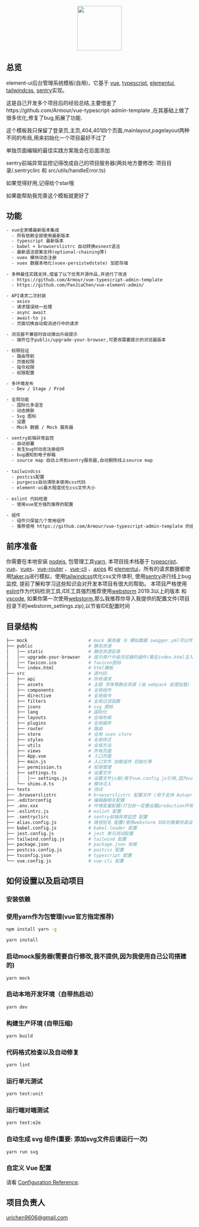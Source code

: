 
<p align="center">
  <img width="120" src="public/favicon.ico">
</p>

## 总览

element-ui后台管理系统模板(自用)，它基于 [vue](https://github.com/vuejs/vue), [typescript](https://www.typescriptlang.org/), [elementui](https://element.eleme.cn/), [tailwindcss](https://www.tailwindcss.cn/), [sentry](https://docs.sentry.io/)实现。

这是自己开发多个项目后的经验总结,主要借鉴了https://github.com/Armour/vue-typescript-admin-template ,在其基础上做了很多优化,修复了bug,拓展了功能.

这个模板我只保留了登录页,主页,404,401四个页面,mainlayout,pagelayout两种不同的布局,用来初始化一个项目最好不过了

单独页面编辑的最佳实践方案我会在后面添加

sentry前端异常监控记得改成自己的项目服务器(两处地方要修改: 项目目录/.sentryclirc 和 src/utils/handleError.ts)

如果觉得好用,记得给个star哦

如果能帮助我完善这个模板就更好了

## 功能

```txt
- vue全家桶最新版本集成
  - 所有依赖全部使用最新版本
  - typescript 最新版本
  - babel + browserslistrc 自动转换esnext语法
  - 最新语法提案支持(optional-chaining等)
  - vuex 模块动态注册
  - vuex 数据本地化(vuex-persistedstate) 加密存储
  
- 多种最佳实践支持,借鉴了以下优秀开源作品,并进行了改进
  - https://github.com/Armour/vue-typescript-admin-template
  - https://github.com/PanJiaChen/vue-element-admin/

- API请求二次封装
  - axios
  - 请求错误统一处理
  - async await
  - await-to js
  - 页面切换自动取消进行中的请求
  
- 浏览器不兼容时自动弹出升级提示
  - 插件位于public/upgrade-your-browser,可更改需要提示的浏览器版本

- 权限验证
  - 路由导航
  - 页面权限
  - 指令权限
  - 权限配置

- 多环境发布
  - Dev / Stage / Prod

- 全局功能
  - 国际化多语言
  - 动态换肤
  - Svg 图标
  - 设置
  - Mock 数据 / Mock 服务器
  
- sentry前端异常监控
  - 自动部署
  - 发生bug时动态注册组件
  - bug通知到电子邮箱
  - source map 自动上传到sentry服务器,自动删除线上source map
  
- tailwindcss
  - postcss配置
  - purgecss自动清除未使用css代码
  - element-ui最大程度优化css文件大小
  
- eslint 代码检查
  - 使用vue官方强烈推荐的配置

- 组件
  - 组件只保留几个常用组件
  - 推荐使用 https://github.com/Armour/vue-typescript-admin-template 的组件

```

## 前序准备

你需要在本地安装 [nodejs](http://nodejs.org/), 包管理工具[yarn](https://www.yarnpkg.com/lang/en/), 本项目技术栈基于 [typescript](https://www.typescriptlang.org/)、[vue](https://cn.vuejs.org/index.html)、[vuex](https://vuex.vuejs.org/zh-cn/)、[vue-router](https://router.vuejs.org/zh-cn/) 、[vue-cli](https://github.com/vuejs/vue-cli) 、[axios](https://github.com/axios/axios) 和 [elementui](https://element.eleme.cn/)，所有的请求数据都使用[faker.js](https://github.com/Marak/Faker.js)进行模拟，使用[tailwindcss](https://www.tailwindcss.cn/)优化css文件体积, 使用[sentry](https://docs.sentry.io/)进行线上bug监控, 提前了解和学习这些知识会对开发本项目有很大的帮助。
本项目严格使用[eslint](https://eslint.bootcss.com/)作为代码检测工具,IDE工具强烈推荐使用[webstorm](https://www.jetbrains.com/webstorm/) 2019.3以上的版本 和[vscode](https://code.visualstudio.com/), 如果你第一次使用[webstorm](https://www.jetbrains.com/webstorm/),那么我推荐你导入我提供的配置文件(项目目录下的webstorm_settings.zip),以节省IDE配置时间
## 目录结构

```bash
├── mock                       # mock 服务器 与 模拟数据 swagger.yml可以作为api文档查看
├── public                     # 静态资源
│   │── static                 # 静态资源目录
│   │── upgrade-your-browser   # 提示用户升级浏览器的插件(需在index.html注入)
│   │── favicon.ico            # favicon图标
│   └── index.html             # html模板
├── src                        # 源代码
│   ├── api                    # 所有请求
│   ├── assets                 # 主题 字体等静态资源 (由 webpack 处理加载)
│   ├── components             # 全局组件
│   ├── directive              # 全局指令
│   ├── filters                # 全局过滤函数
│   ├── icons                  # svg 图标
│   ├── lang                   # 国际化
│   ├── layouts                # 全局布局
│   ├── plugins                # 全局插件
│   ├── router                 # 路由
│   ├── store                  # 全局 vuex store
│   ├── styles                 # 全局样式
│   ├── utils                  # 全局方法
│   ├── views                  # 所有页面
│   ├── App.vue                # 入口页面
│   ├── main.js                # 入口文件 加载组件 初始化等
│   ├── permission.ts          # 权限管理
│   ├── settings.ts            # 设置文件
│   │   │── settings.js        # 设置文件js版(用于vue.config.js引用,因为vue.config.js暂时不支持ts)
│   └── shims.d.ts             # 模块注入
├── tests                      # 测试
├── .browserslistrc            # browserslistrc 配置文件 (用于支持 Autoprefixer)
├── .editorconfig              # 编辑器相关配置
├── .env.xxx                   # 环境变量配置(打包前一定要设置production环境API地址)
├── .eslintrc.js               # eslint 配置
├── .sentryclirc               # sentry前端异常监控 配置
├── alias.config.js            # 路径别名 配置(使用webstorm IDE时需要将其设置为webpack配置文件才能正确解析路径别名)
├── babel.config.js            # babel-loader 配置
├── jest.config.js             # jest 单元测试配置
├── tailwind.config.js         # tailwind 配置
├── package.json               # package.json 依赖
├── postcss.config.js          # postcss 配置
├── tsconfig.json              # typescript 配置
└── vue.config.js              # vue-cli 配置
```

## 如何设置以及启动项目

### 安装依赖

### 使用yarn作为包管理(vue官方指定推荐)
```bash
npm install yarn -g
```

```bash
yarn install
```

### 启动mock服务器(需要自行修改,我不提供,因为我使用自己公司搭建的)
```bash
yarn mock
```

### 启动本地开发环境（自带热启动）

```bash
yarn dev
```

### 构建生产环境 (自带压缩)

```bash
yarn build
```

### 代码格式检查以及自动修复

```bash
yarn lint
```

### 运行单元测试

```bash
yarn test:unit
```

### 运行端对端测试

```bash
yarn test:e2e
```

### 自动生成 svg 组件(重要: 添加svg文件后请运行一次)

```bash
yarn run svg
```

### 自定义 Vue 配置

请看 [Configuration Reference](https://cli.vuejs.org/config/).

## 项目负责人
urichen9606@gmail.com
